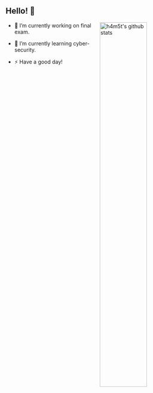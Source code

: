 
## Hello! 👋
<img align="right" alt="h4m5t's github stats" width="50%" src="https://github-readme-stats.vercel.app/api?username=h4m5t&show_icons=true">


- 🔭 I’m currently working on final exam.

- 🌱 I’m currently learning cyber-security.

- ⚡ Have a good day!
